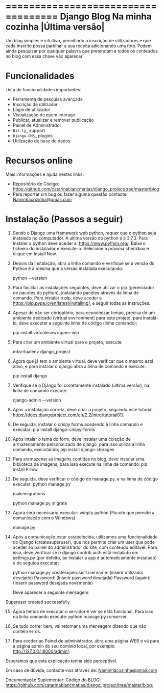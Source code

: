 ===================================
Django Blog Na minha cozinha |Última versão|
===================================

Um blog simples e intuitivo, permitindo a inscrição de utilizadores e que cada inscrito possa partilhar a sua receita adicionando uma foto.
Podem ainda pesquisar por qualquer palavra que pretendam e todos os conteúdos no blog com essa chave vão aparecer.


Funcionalidades
========

Lista de funcionalidades importantes:

* Ferramenta de pesquisa avançada
* Inscrição de utilizador
* Login de utilizador
* Visualização de quem interage
* Publicar, atualizar e remover publicação
* Painel de Administrador
* `Bit.ly`_ support
* `Django-CMS`_ plugins
* Utilização de base de dados

Recursos online
================

Mais informações e ajuda nestes links:

* Repositório de Código: https://github.com/catarinablancmatias/django_project/tree/master/blog
* Para reportar um bug ou fazer alguma questão contacte: Naminhacozinha@gmail.com

Instalação (Passos a seguir)
========

1. Sendo o Django uma framework web python, requer que o python seja instalado no computador. A ultima versão do python é a 3.7.3.
Para instalar o python deve aceder a: https://www.python.org/.
Baixe o ficheiro do instalador e execute-o. Selecione a próxima checkbox e clique em Install Now.

2. Depois da instalação, abra a linha comando e verifique se a versão do Python é a mesma que a versão instalada executando:

    python --version

3. Para facilitar as instalações seguintes, deve utilizar o pip (gerenciador de pacotes do python), instalando pacotes através da linha de comando.
Para instalar o pip, deve aceder a https://pip.pypa.io/en/latest/installing/, e seguir todas as instruções.

4. Apesar de não ser obrigatório, para economizar tempo, precisa de um ambiente dedicado (virtual environment) para este projeto, para instalá-lo, deve executar a seguinte linha de código (linha comando):
    
    pip install virtualenvwrapper-win

5. Para criar um ambiente virtual para o projeto, execute: 

    mkvirtualenv django_project

6. Agora que já tem o ambiente virtual, deve verificar que o mesmo está ativo, e para instalar o django abra a linha de comando e execute: 

    pip install django

7. Verifique se o Django foi corretamente instalado (última versão), na linha de comando execute:

    django-admin --version

8. Após a instalação correta, deve criar o projeto, seguindo este tutorial: https://docs.djangoproject.com/en/2.2/intro/tutorial01/.

9. De seguida, instalar o crispy forms acedendo à linha comando e executar:
    pip install django-crispy-forms

10. Após intalar o tema do form, deve instalar uma coleção de armazenamento personalizado de django, para isso utiliza a linha comando, executando;
    pip install django-storages
    
11. Para aramazenar as imagens contidas no blog, deve instalar uma biblioteca de imagens, para isso execute na linha de comando:
    pip install Pillow
        
12. De seguida, deve verificar o código do manage.py, e na linha de código executar:
    python manage.py
    
    makemigrations
    
    python manage.py migrate
    
13. Agora será necessário executar:
    winpty python (Pacote que permite a comunicação com o Windows)
    
    manage.py
    
14. Após a comunicação estar estabelecida, utilizamos uma funcionalidade do Django (createsuperuser), que nos permite criar um user que pode aceder ao painel do administrador do site, com conteúdo editável. Para isso, deve verificar se o django.contrib.auth está instalado em settings.py (por defeito, ao instalar a app é automaticamente instalado) e de seguida executar:

    python manage.py createsuperuser
    Username: (inserir utilizador desejado)
    Password: (Inserir password desejada)
    Password (again): (Inserir password desejada novamente)
    
    Deve aparecer a seguinte mensagem:
    
Superuser created successfully.

15. Agora temos de executar o servidor e ver se está funcional. Para isso, na linha comando execute:
    python manage.py runserver

16. Se tudo correr bem, vai retornar uma mensagem dizendo que não contém erros.

17. Para aceder ao Painel de administrador, abra uma página WEB e vá para a página admin do seu domínio local, por exemplo: http://127.0.0.1:8000/admin/. 

Esperamos que esta explicação tenha sido perceptível. 

Em caso de dúvida, contacte-nos através de: Naminhacozinha@gmail.com
  
Documentação Suplementar:
  Código do BLOG: https://github.com/catarinablancmatias/django_project/tree/master/blog;

